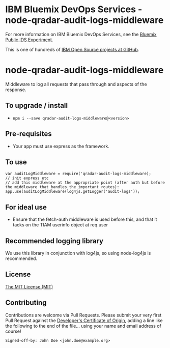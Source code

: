 # IBM Bluemix DevOps Services - node-qradar-audit-logs-middleware

For more information on IBM Bluemix DevOps Services, see the [Bluemix Public IDS Experiment](https://new-console.ng.bluemix.net/dashboard/devops).

This is one of hundreds of [IBM Open Source projects at GitHub](http://ibm.github.io).

# node-qradar-audit-logs-middleware
Middleware to log all requests that pass through and aspects of the response.

## To upgrade / install
- `npm i --save qradar-audit-logs-middleware@<version>`

## Pre-requisites
- Your app must use express as the framework.

## To use
```
var auditLogMiddleware = require('qradar-audit-logs-middleware);
// init express etc
// add this middleware at the appropriate point (after auth but before the middleware that handles the important routes):
app.use(auditLogMiddleware(log4js.getLogger('audit-logs'));
```

## For ideal use
- Ensure that the fetch-auth middleware is used before this, and that it tacks on the TIAM userinfo object at req.user

## Recommended logging library
We use this library in conjunction with log4js, so using node-log4js is recommended.

## License

[The MIT License (MIT)](LICENSE.txt)

## Contributing

Contributions are welcome via Pull Requests. Please submit your very first Pull Request against the [Developer's Certificate of Origin](DCO.txt), adding a line like the following to the end of the file... using your name and email address of course!

```
Signed-off-by: John Doe <john.doe@example.org>
```
